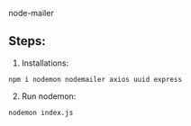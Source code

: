 node-mailer

## Steps:

1. Installations:

```
npm i nodemon nodemailer axios uuid express

```

2. Run nodemon:
```
nodemon index.js

```
